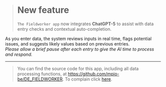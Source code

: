 
> <h1>New feature</h1> <code>The Fieldworker app</code> now integrates <strong>ChatGPT-5</strong> to assist with data entry checks and contextual auto-completion.  
As you enter data, the system reviews inputs in real time, flags potential issues, and suggests likely values based on previous entries.  
*Please allow a brief pause after each entry to give the AI time to process and respond.*



------


> You can find the source code for this app, including all data processing functions, at https://github.com/mpio-be/DE_FIELDWORKER. To complain click <a href='mailto:mihai.valcu@bi.mpg.de'>here</a>.    
